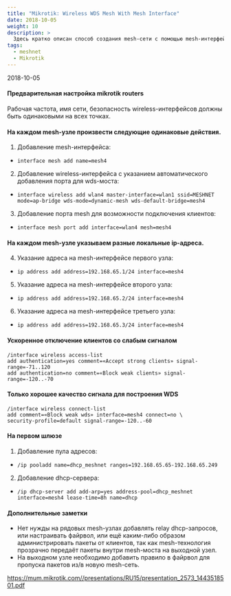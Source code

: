 ```yaml
---
title: "Mikrotik: Wireless WDS Mesh With Mesh Interface"
date: 2018-10-05
weight: 10
description: >
  Здесь кратко описан способ создания mesh-сети с помощью mesh-интерфейсов (есть ещё способ с использованием bridge-интерфейсов).
tags:
  - meshnet
  - Mikrotik
---
```


2018-10-05

#### Предварительная настройка mikrotik routers
Рабочая частота, имя сети, безопасность wireless-интерфейсов должны быть одинаковыми на всех точках.

#### На каждом mesh-узле произвести следующие одинаковые действия.
1. Добавление mesh-интерфейса:
  - ```interface mesh add name=mesh4```
2. Добавление wireless-интерфейса с указанием автоматического добавления порта для wds-моста:
  - ```interface wireless add wlan4 master-interface=wlan1 ssid=MESHNET mode=ap-bridge wds-mode=dynamic-mesh wds-default-bridge=mesh4```
3. Добавление порта mesh для возможности подключения клиентов:
  - ```interface mesh port add interface=wlan4 mesh=mesh4```

#### На каждом mesh-узле указываем разные локальные ip-адреса.
4. Указание адреса на mesh-интерфейсе первого узла:
  - ```ip address add address=192.168.65.1/24 interface=mesh4```
5. Указание адреса на mesh-интерфейсе второго узла:
  - ```ip address add address=192.168.65.2/24 interface=mesh4```
6. Указание адреса на mesh-интерфейсе третьего узла:
  - ```ip address add address=192.168.65.3/24 interface=mesh4```

#### Ускоренное отключение клиентов со слабым сигналом
```
/interface wireless access-list
add authentication=yes comment=«Accept strong clients» signal-range=-71..120
add authentication=no comment=«Block weak clients» signal-range=-120..-70
```

#### Только хорошее качество сигнала для построения WDS
```
/interface wireless connect-list
add comment=«Block weak wds» interface=mesh4 connect=no \
security-profile=default signal-range=-120..-60
```

#### На первом шлюзе
1. Добавление пула адресов:
  - ```/ip pooladd name=dhcp_meshnet ranges=192.168.65.65-192.168.65.249```
2. Добавление dhcp-сервера:
  - ```/ip dhcp-server add add-arp=yes address-pool=dhcp_meshnet interface=mesh4 lease-time=8h name=dhcp```

#### Дополнительные заметки
- Нет нужды на рядовых mesh-узлах добавлять relay dhcp-запросов, или настраивать файрвол, или ещё каким-либо образом администрировать пакеты от клиентов, так как mesh-технология прозрачно передаёт пакеты внутри mesh-моста на выходной узел.
- На выходном узле необходимо добавить правило в файрвол для пропуска пакетов из/в новую mesh-сеть.

https://mum.mikrotik.com//presentations/RU15/presentation_2573_1443518501.pdf
